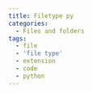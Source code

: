 ```yaml
---
title: Filetype py
categories:
  - Files and folders
tags:
  - file
  - 'file type'
  - extension
  - code
  - python
---
```

